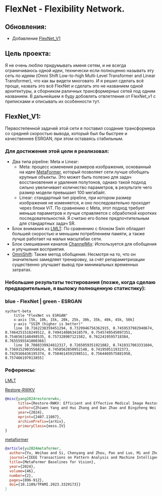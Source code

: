 # FlexNet - Flexibility Network.
## Обновления:
- Добавление [FlexNet_V1](https://github.com/umzi2/FlexNet/blob/master/FlexNet_arch.py#L691)
## Цель проекта:
Я не очень люблю придумывать именя сетям, и не всегда ограничиваюсь одной идеи, технически если полноценно называть эту сеть по идеям (Omni Shift Low-to-high Multi-Level Transformer and Linear Transformer), что как вы видети многовато. И я решил сделать всё проще, назвать это всё FlexNet и сделать это не названием одной архитектуры, а сборником раличных трансформерных сетей под одним названием. В дальнейшем я буду добовлять отвлетления от FlexNet_v1 с приписками и описывать их особенности тут.
## FlexNet_V1:
Первостепенной задачей этой сети я поставил создание трансформера со средней скоростью вывода, который был бы быстрее и качественнее ESRGAN, при этом оставаясь стабильным. 
### Для достижения этой цели я реализовал:
- Два типа pipeline: Meta и Linear:
  - Meta: процесс изменения размеров изображения, основанный на идее [MetaFormer](https://github.com/sail-sg/metaformer), который позволяет сети лучше обобщать крупные объекты. Это может быть полезно для задач восстановления и удаления полутонов, однако такой подход сильно увеличивает количество параметров, в результате чего размер модели превышает 100 мегабайт.
  - Linear: стандартный тип pipeline, при котором размер изображения не изменяется, и оно последовательно проходит через блоки ViT. По сравнению с Meta, этот подход требует меньше параметров и лучше справляется с обработкой коротких последовательностей. Я считаю его более предпочтительным для стандартных задач SR.
- Блок внимания из [LMLT](https://github.com/jwgdmkj/LMLT/blob/main/LMLT.py#L151): По сравнению с блоком Swin обладает большей скоростью и меньшим потреблением памяти, а также лучше работает на малых масштабах сети.
- Блок смешивания каналов [ChannelMix](https://github.com/Yaziwel/Restore-RWKV/blob/main/model/Restore_RWKV.py#L222): Используется для обобщения и улучшения восприятия.
- [OmniShift](https://github.com/Yaziwel/Restore-RWKV/blob/main/model/Restore_RWKV.py#L81): Также метод обобщения. Несмотря на то, что он значительно замедляет тренировку, за счёт репараметризации существенно улучшает вывод при минимальных временных затратах.
### Небольшие результаты тестирования (позже, когда сделаю предварительные, я выложу полноценную статистику):
### blue - FlexNet | green - ESRGAN
```mermaid
xychart-beta
    title "FlexNet vs ESRGAN"
    x-axis [5k, 10k, 15k, 20k, 25k, 30k, 35k, 40k, 45k, 50k]
    y-axis "SSIM (higher is better)"
    line [0.7162238359451294, 0.7329946756362915, 0.7459537982940674, 0.7464251518249512, 0.7494140863418579, 0.7545749545097351, 0.7546563148498535, 0.757328987121582, 0.7622419595718384, 0.7655595541000366]
    line [0.7088339924812317, 0.7265059351921082, 0.7410317063331604, 0.7369152903556824, 0.7458562850952148, 0.741950511932373, 0.7429166436195374, 0.7504614591598511, 0.7564469575881958, 0.757466197013855]

```
### Референсы:
[LMLT](https://github.com/jwgdmkj/LMLT/tree/main)

[Restore-RWKV](https://github.com/Yaziwel/Restore-RWKV/tree/main)
```bibtex
@misc{yang2024restorerwkv,
      title={Restore-RWKV: Efficient and Effective Medical Image Restoration with RWKV}, 
      author={Zhiwen Yang and Hui Zhang and Dan Zhao and Bingzheng Wei and Yan Xu},
      year={2024},
      eprint={2407.11087},
      archivePrefix={arXiv},
      primaryClass={eess.IV}
}
```
[metaformer](https://github.com/sail-sg/metaformer)
```bibtex
@article{yu2024metaformer,
  author={Yu, Weihao and Si, Chenyang and Zhou, Pan and Luo, Mi and Zhou, Yichen and Feng, Jiashi and Yan, Shuicheng and Wang, Xinchao},
  journal={IEEE Transactions on Pattern Analysis and Machine Intelligence}, 
  title={MetaFormer Baselines for Vision}, 
  year={2024},
  volume={46},
  number={2},
  pages={896-912},
  doi={10.1109/TPAMI.2023.3329173}}
}
```
